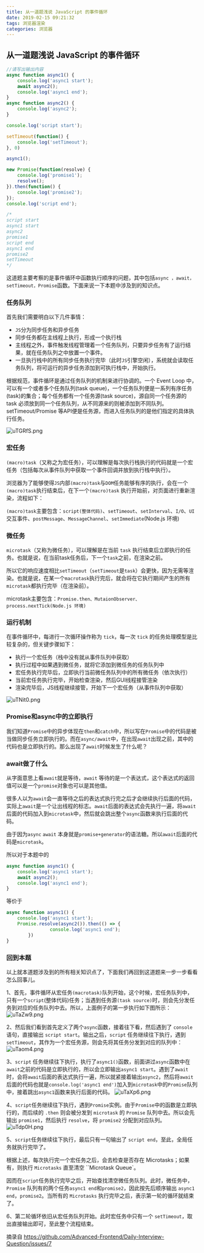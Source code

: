 ```yaml
---
title: 从一道题浅说 JavaScript 的事件循环
date: 2019-02-15 09:21:32
tags: 浏览器渲染
categories: 浏览器
---
```


## 从一道题浅说 JavaScript 的事件循环

```javascript
//请写出输出内容
async function async1() {
    console.log('async1 start');
    await async2();
    console.log('async1 end');
}
async function async2() {
	console.log('async2');
}

console.log('script start');

setTimeout(function() {
    console.log('setTimeout');
}, 0)

async1();

new Promise(function(resolve) {
    console.log('promise1');
    resolve();
}).then(function() {
    console.log('promise2');
});
console.log('script end');

/*
script start
async1 start
async2
promise1
script end
async1 end
promise2
setTimeout
*/
```
这道题主要考察的是事件循环中函数执行顺序的问题，其中包括`async ，await，setTimeout，Promise`函数。下面来说一下本题中涉及到的知识点。

### 任务队列

首先我们需要明白以下几件事情：
* `JS`分为同步任务和异步任务
* 同步任务都在主线程上执行，形成一个执行栈
* 主线程之外，事件触发线程管理着一个任务队列，只要异步任务有了运行结果，就在任务队列之中放置一个事件。
* 一旦执行栈中的所有同步任务执行完毕（此时`JS`引擎空闲），系统就会读取任务队列，将可运行的异步任务添加到可执行栈中，开始执行。

根据规范，事件循环是通过任务队列的机制来进行协调的。一个 Event Loop 中，可以有一个或者多个任务队列(task queue)，一个任务队列便是一系列有序任务(task)的集合；每个任务都有一个任务源(task source)，源自同一个任务源的 task 必须放到同一个任务队列，从不同源来的则被添加到不同队列。 setTimeout/Promise 等API便是任务源，而进入任务队列的是他们指定的具体执行任务。

<img src="https://s2.ax1x.com/2019/10/10/uTGRfS.png" alt="uTGRfS.png" border="0" />

### 宏任务

`(macro)task`（又称之为宏任务），可以理解是每次执行栈执行的代码就是一个宏任务（包括每次从事件队列中获取一个事件回调并放到执行栈中执行）。

浏览器为了能够使得`JS`内部`(macro)task`与`DOM`任务能够有序的执行，会在一个`(macro)task`执行结束后，在下一个`(macro)task` 执行开始前，对页面进行重新渲染，流程如下：

`(macro)task`主要包含：`script(整体代码)`、`setTimeout`、`setInterval`、`I/O`、`UI`交互事件、`postMessage`、`MessageChannel`、`setImmediate`(Node.js 环境)

### 微任务

`microtask`（又称为微任务），可以理解是在当前 `task` 执行结束后立即执行的任务。也就是说，在当前task任务后，下一个`task`之前，在渲染之前。

所以它的响应速度相比`setTimeout`（`setTimeout`是`task`）会更快，因为无需等渲染。也就是说，在某一个`macrotask`执行完后，就会将在它执行期间产生的所有`microtask`都执行完毕（在渲染前）。

microtask主要包含：`Promise.then、MutaionObserver、process.nextTick(Node.js 环境)`

### 运行机制

在事件循环中，每进行一次循环操作称为 `tick`，每一次 `tick` 的任务处理模型是比较复杂的，但关键步骤如下：

* 执行一个宏任务（栈中没有就从事件队列中获取）
* 执行过程中如果遇到微任务，就将它添加到微任务的任务队列中
* 宏任务执行完毕后，立即执行当前微任务队列中的所有微任务（依次执行）
* 当前宏任务执行完毕，开始检查渲染，然后GUI线程接管渲染
* 渲染完毕后，JS线程继续接管，开始下一个宏任务（从事件队列中获取）

<img src="https://s2.ax1x.com/2019/10/10/uTNit0.png" alt="uTNit0.png" border="0" />

### Promise和async中的立即执行

我们知道`Promise`中的异步体现在`then`和`catch`中，所以写在`Promise`中的代码是被当做同步任务立即执行的。而在`async/await`中，在出现`await`出现之前，其中的代码也是立即执行的。那么出现了`await`时候发生了什么呢？

### await做了什么

从字面意思上看`await`就是等待，`await` 等待的是一个表达式，这个表达式的返回值可以是一个`promise`对象也可以是其他值。

很多人以为`await`会一直等待之后的表达式执行完之后才会继续执行后面的代码，实际上`await`是一个让出线程的标志。`await`后面的表达式会先执行一遍，将`await`后面的代码加入到`microtask`中，然后就会跳出整个`async`函数来执行后面的代码。

由于因为`async` `await` 本身就是`promise+generator`的语法糖。所以`await`后面的代码是`microtask`。

所以对于本题中的
```javascript
async function async1() {
	console.log('async1 start');
	await async2();
	console.log('async1 end');
}
```
等价于
```javascript
async function async1() {
	console.log('async1 start');
	Promise.resolve(async2()).then(() => {
                console.log('async1 end');
        })
}
```
### 回到本题

以上就本道题涉及到的所有相关知识点了，下面我们再回到这道题来一步一步看看怎么回事儿。

1、首先，事件循环从宏任务`(macrotask)`队列开始，这个时候，宏任务队列中，只有一个`script`(整体代码)任务；当遇到任务源`(task source)`时，则会先分发任务到对应的任务队列中去。所以，上面例子的第一步执行如下图所示：
<img src="https://s2.ax1x.com/2019/10/10/uTaZw9.png" alt="uTaZw9.png" border="0" />

2、然后我们看到首先定义了两个`async`函数，接着往下看，然后遇到了 `console` 语句，直接输出 `script start`。输出之后，`script` 任务继续往下执行，遇到 `setTimeout`，其作为一个宏任务源，则会先将其任务分发到对应的队列中：
<img src="https://s2.ax1x.com/2019/10/10/uTaom4.png" alt="uTaom4.png" border="0" />

3、`script` 任务继续往下执行，执行了`async1()`函数，前面讲过`async`函数中在`await`之前的代码是立即执行的，所以会立即输出`async1 start`。遇到了`await`时，会将`await`后面的表达式执行一遍，所以就紧接着输出`async2`，然后将`await`后面的代码也就是`console.log('async1 end')`加入到`microtask`中的`Promise`队列中，接着跳出`async1`函数来执行后面的代码。
<img src="https://s2.ax1x.com/2019/10/10/uTaXp6.png" alt="uTaXp6.png" border="0" />

4、`script`任务继续往下执行，遇到`Promise`实例。由于`Promise`中的函数是立即执行的，而后续的 `.then` 则会被分发到 `microtask` 的 `Promise` 队列中去。所以会先输出 `promise1`，然后执行 `resolve`，将 `promise2` 分配到对应队列。
<img src="https://s2.ax1x.com/2019/10/10/uTdp0H.png" alt="uTdp0H.png" border="0" />

5、`script`任务继续往下执行，最后只有一句输出了 `script end`，至此，全局任务就执行完毕了。

根据上述，每次执行完一个宏任务之后，会去检查是否存在 Microtasks；如果有，则执行 `Microtasks` 直至清空 ``Microtask Queue`。

因而在`script`任务执行完毕之后，开始查找清空微任务队列。此时，微任务中， `Promise` 队列有的两个任务`async1 end`和`promise2`，因此按先后顺序输出 `async1 end`，`promise2`。当所有的 `Microtasks` 执行完毕之后，表示第一轮的循环就结束了。

6、第二轮循环依旧从宏任务队列开始。此时宏任务中只有一个 `setTimeout`，取出直接输出即可，至此整个流程结束。

摘录自 https://github.com/Advanced-Frontend/Daily-Interview-Question/issues/7